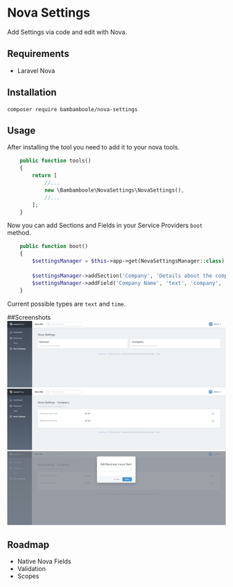# Nova Settings
Add Settings via code and edit with Nova.
## Requirements
* Laravel Nova
## Installation
```
composer require bambamboole/nova-settings
```
## Usage
After installing the tool you need to add it to your nova tools.
```php
    public function tools()
    {
        return [
            //...
            new \Bambamboole\NovaSettings\NovaSettings(),
            //...
        ];
    }
```
Now you can add Sections and Fields in your Service Providers `boot` method.
```php
    public function boot()
    {
        $settingsManager = $this->app->get(NovaSettingsManager::class);

        $settingsManager->addSection('Company', 'Details about the company');
        $settingsManager->addField('Company Name', 'text', 'company', 'the full company name');
    }
```
Current possible types are `text` and `time`.

##Screenshots
![screenshot](/screenshots/screenshot1.png)  
![screenshot](/screenshots/screenshot2.png)  
![screenshot](/screenshots/screenshot3.png)


## Roadmap
* Native Nova Fields
* Validation
* Scopes
